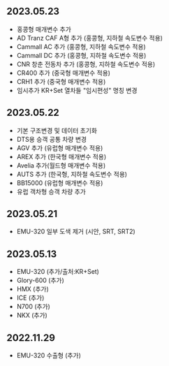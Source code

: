 2023.05.23
-----
* 홍콩형 매개변수 추가
* AD Tranz CAF A형 추가 (홍콩형, 지하철 속도변수 적용)
* Cammall AC 추가 (홍콩형, 지하철 속도변수 적용)
* Cammall DC 추가 (홍콩형, 지하철 속도변수 적용)
* CNR 창춘 전동차 추가 (홍콩형, 지하철 속도변수 적용)
* CR400 추가 (중국형 매개변수 적용)
* CRH1 추가 (중국형 매개변수 적용)
* 임시추가 KR+Set 열차들 "임시편성" 명칭 변경

2023.05.22
-----
* 기본 구조변경 및 데이터 초기화
* DTS용 승객 공통 차량 변경
* AGV 추가 (유럽형 매개변수 적용)
* AREX 추가 (한국형 매개변수 적용)
* Avelia 추가(월드형 매개변수 적용)
* AUTS 추가 (한국형, 지하철 속도변수 적용)
* BB15000 (유럽형 매개변수 적용)
* 유럽 객차형 승객 차량 추가

2023.05.21
-----
* EMU-320 일부 도색 제거 (시안, SRT, SRT2)

2023.05.13
-----
* EMU-320 (추가/출처:KR+Set)
* Glory-600 (추가)
* HMX (추가)
* ICE (추가)
* N700 (추가)
* NKX (추가)

2022.11.29
-----
* EMU-320 수출형 (추가)